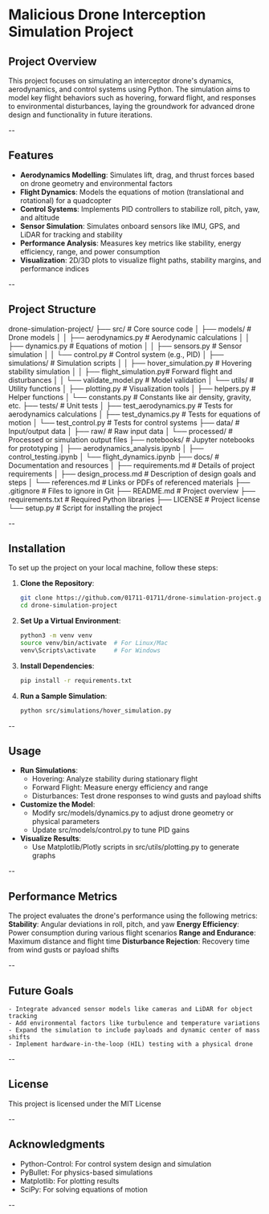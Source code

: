 # Malicious Drone Interception Simulation Project

## Project Overview
This project focuses on simulating an interceptor drone's dynamics, aerodynamics, and control systems using Python. 
The simulation aims to model key flight behaviors such as hovering, forward flight, and responses to environmental disturbances, 
laying the groundwork for advanced drone design and functionality in future iterations.

--

## Features
- **Aerodynamics Modelling**: Simulates lift, drag, and thrust forces based on drone geometry and environmental factors
- **Flight Dynamics**: Models the equations of motion (translational and rotational) for a quadcopter
- **Control Systems**: Implements PID controllers to stabilize roll, pitch, yaw, and altitude
- **Sensor Simulation**: Simulates onboard sensors like IMU, GPS, and LiDAR for tracking and stability
- **Performance Analysis**: Measures key metrics like stability, energy efficiency, range, and power consumption
- **Visualization**: 2D/3D plots to visualize flight paths, stability margins, and performance indices

--

## Project Structure
drone-simulation-project/
├── src/                        # Core source code
│   ├── models/                 # Drone models
│   │   ├── aerodynamics.py     # Aerodynamic calculations
│   │   ├── dynamics.py         # Equations of motion
│   │   ├── sensors.py          # Sensor simulation
│   │   └── control.py          # Control system (e.g., PID)
│   ├── simulations/            # Simulation scripts
│   │   ├── hover_simulation.py # Hovering stability simulation
│   │   ├── flight_simulation.py# Forward flight and disturbances
│   │   └── validate_model.py   # Model validation
│   └── utils/                  # Utility functions
│       ├── plotting.py         # Visualization tools
│       ├── helpers.py          # Helper functions
│       └── constants.py        # Constants like air density, gravity, etc.
├── tests/                      # Unit tests
│   ├── test_aerodynamics.py    # Tests for aerodynamics calculations
│   ├── test_dynamics.py        # Tests for equations of motion
│   └── test_control.py         # Tests for control systems
├── data/                       # Input/output data
│   ├── raw/                    # Raw input data
│   └── processed/              # Processed or simulation output files
├── notebooks/                  # Jupyter notebooks for prototyping
│   ├── aerodynamics_analysis.ipynb
│   ├── control_testing.ipynb
│   └── flight_dynamics.ipynb
├── docs/                       # Documentation and resources
│   ├── requirements.md         # Details of project requirements
│   ├── design_process.md       # Description of design goals and steps
│   └── references.md           # Links or PDFs of referenced materials
├── .gitignore                  # Files to ignore in Git
├── README.md                   # Project overview
├── requirements.txt            # Required Python libraries
├── LICENSE                     # Project license
└── setup.py                    # Script for installing the project

--

## Installation
To set up the project on your local machine, follow these steps:

1. **Clone the Repository**:
   ```bash
   git clone https://github.com/01711-01711/drone-simulation-project.git
   cd drone-simulation-project

2. **Set Up a Virtual Environment**:
    ```bash
    python3 -m venv venv
    source venv/bin/activate  # For Linux/Mac
    venv\Scripts\activate     # For Windows

3. **Install Dependencies**:
    ```bash
    pip install -r requirements.txt

4. **Run a Sample Simulation**:
    ```bash
    python src/simulations/hover_simulation.py

--

## Usage
- **Run Simulations**: 
    - Hovering: Analyze stability during stationary flight
    - Forward Flight: Measure energy efficiency and range
    - Disturbances: Test drone responses to wind gusts and payload shifts
- **Customize the Model**:
    - Modify src/models/dynamics.py to adjust drone geometry or physical parameters
    - Update src/models/control.py to tune PID gains
- **Visualize Results**:
    - Use Matplotlib/Plotly scripts in src/utils/plotting.py to generate graphs

--

## Performance Metrics
The project evaluates the drone's performance using the following metrics:
    **Stability**: Angular deviations in roll, pitch, and yaw
    **Energy Efficiency**: Power consumption during various flight scenarios
    **Range and Endurance**: Maximum distance and flight time
    **Disturbance Rejection**: Recovery time from wind gusts or payload shifts

--

## Future Goals
    - Integrate advanced sensor models like cameras and LiDAR for object tracking
    - Add environmental factors like turbulence and temperature variations
    - Expand the simulation to include payloads and dynamic center of mass shifts
    - Implement hardware-in-the-loop (HIL) testing with a physical drone

--

## License
This project is licensed under the MIT License

--

## Acknowledgments
- Python-Control: For control system design and simulation
- PyBullet: For physics-based simulations
- Matplotlib: For plotting results
- SciPy: For solving equations of motion

--


